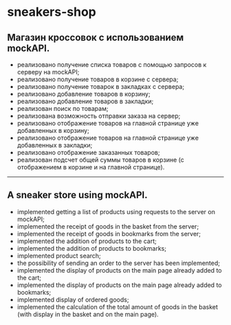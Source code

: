 # sneakers-shop

## Магазин кроссовок с использованием mockAPI.

- реализовано получение списка товаров с помощью запросов к серверу на mockAPI;
- реализовано получение товаров в корзине с сервера;
- реализовано получение товарок в закладках с сервера; 
- реализовано добавление товаров в корзину;
- реализовано добавление товаров в закладки;
- реализован поиск по товарам;
- реализована возможность отправки заказа на сервер;
- реализовано отображение товаров на главной странице уже добавленных в корзину;
- реализовано отображение товаров на главной странице уже добавленных в закладки;
- реализовано отображение заказанных товаров;
- реализован подсчет общей суммы товаров в корзине (с отображением в корзине и на главной странице).


---

## A sneaker store using mockAPI.

- implemented getting a list of products using requests to the server on mockAPI;
- implemented the receipt of goods in the basket from the server;
- implemented the receipt of goods in bookmarks from the server; 
- implemented the addition of products to the cart;
- implemented the addition of products to bookmarks;
- implemented product search;
- the possibility of sending an order to the server has been implemented;
- implemented the display of products on the main page already added to the cart;
- implemented the display of products on the main page already added to bookmarks;
- implemented display of ordered goods;
- implemented the calculation of the total amount of goods in the basket (with display in the basket and on the main page).
